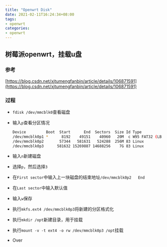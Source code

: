 ```yaml
---
title: "Openwrt Disk"
date: 2021-02-11T16:24:34+08:00
tags:
- openwrt
categories: 
- openwrt
---
```


## 树莓派openwrt，挂载u盘

### 参考

[https://blog.csdn.net/xjtumengfanbin/article/details/106871591](https://blog.csdn.net/xjtumengfanbin/article/details/106871591)

### 过程

- `fdisk /dev/mmcblk0`查看磁盘

- 输入`p`查看分区情况

  ```bash
  Device         Boot  Start      End  Sectors  Size Id Type
  /dev/mmcblk0p1 *      8192    49151    40960   20M  c W95 FAT32 (LBA)
  /dev/mmcblk0p2       57344   581631   524288  256M 83 Linux
  /dev/mmcblk0p3      581632 15269887 14688256    7G 83 Linux
  ```

- 输入`n`新建磁盘

- 选择`p`，然后选择`3`

- 在`First sector`中输入上一块磁盘的结束地址`/dev/mmcblk0p2   End`

- 在`Last sector`中输入默认值

- 输入`w`保存

- 执行`mkfs.ext4 /dev/mmcblk0p3`将新建的分区格式化

- 执行`mkdir /opt`新建目录，用于挂载

- 执行`mount -v -t ext4 -o rw /dev/mmcblk0p3 /opt`挂载

- Over

